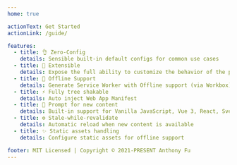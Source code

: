 ```yaml
---
home: true

actionText: Get Started
actionLink: /guide/

features:
  - title: 👌 Zero-Config
    details: Sensible built-in default configs for common use cases
  - title: 🔩 Extensible
    details: Expose the full ability to customize the behavior of the plugin
  - title: 🔌 Offline Support
    details: Generate Service Worker with Offline support (via Workbox)
  - title: ⚡ Fully tree shakable
    details: Auto inject Web App Manifest
  - title: 💬 Prompt for new content
    details: Built-in support for Vanilla JavaScript, Vue 3, React, Svelte, SolidJS and Preact
  - title: ⚙️ Stale-while-revalidate
    details: Automatic reload when new content is available
  - title: ✨ Static assets handling
    details: Configure static assets for offline support

footer: MIT Licensed | Copyright © 2021-PRESENT Anthony Fu
---
```

